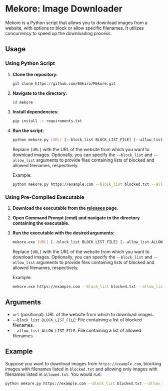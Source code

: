 # Mekore: Image Downloader

Mekore is a Python script that allows you to download images from a website, with options to block or allow specific filenames. It utilizes concurrency to speed up the downloading process.

## Usage

### Using Python Script

1. **Clone the repository:**

    ```bash
    git clone https://github.com/0Akiro/Mekore.git
    ```

2. **Navigate to the directory:**

    ```bash
    cd mekore
    ```

3. **Install dependencies:**

    ```bash
    pip install -r requirements.txt
    ```

4. **Run the script:**

    ```bash
    python mekore.py [URL] [--block_list BLOCK_LIST_FILE] [--allow_list ALLOW_LIST_FILE]
    ```

    Replace `[URL]` with the URL of the website from which you want to download images. Optionally, you can specify the `--block_list` and `--allow_list` arguments to provide files containing lists of blocked and allowed filenames, respectively.

    Example:

    ```bash
    python mekore.py https://example.com --block_list blocked.txt --allow_list allowed.txt
    ```

### Using Pre-Compiled Executable

1. **Download the executable from the [releases](https://github.com/0Akiro/Mkore/releases) page.**

2. **Open Command Prompt (cmd) and navigate to the directory containing the executable.**

3. **Run the executable with the desired arguments:**

    ```bash
    mekore.exe [URL] [--block_list BLOCK_LIST_FILE] [--allow_list ALLOW_LIST_FILE]
    ```

    Replace `[URL]` with the URL of the website from which you want to download images. Optionally, you can specify the `--block_list` and `--allow_list` arguments to provide files containing lists of blocked and allowed filenames, respectively.

    Example:

    ```bash
    mekore.exe https://example.com --block_list blocked.txt --allow_list allowed.txt
    ```

## Arguments

- `url` (positional): URL of the website from which to download images.
- `--block_list BLOCK_LIST_FILE`: File containing a list of blocked filenames.
- `--allow_list ALLOW_LIST_FILE`: File containing a list of allowed filenames.

## Example

Suppose you want to download images from `https://example.com`, blocking images with filenames listed in `blocked.txt` and allowing only images with filenames listed in `allowed.txt`. You would run:

```bash
python mekore.py https://example.com --block_list blocked.txt --allow_list allowed.txt

